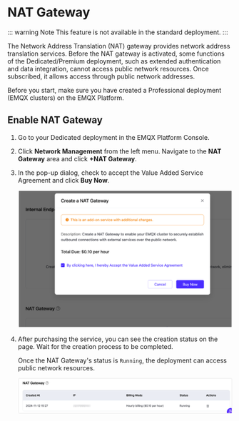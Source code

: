 # NAT Gateway

::: warning Note
This feature is not available in the standard deployment.
:::

The Network Address Translation (NAT) gateway provides network address translation services. Before the NAT gateway is activated, some functions of the Dedicated/Premium deployment, such as extended authentication and data integration, cannot access public network resources. Once subscribed, it allows access through public network addresses.

Before you start, make sure you have created a Professional deployment (EMQX clusters) on the EMQX Platform.

## Enable NAT Gateway

1. Go to your Dedicated deployment in the EMQX Platform Console.

2. Click **Network Management** from the left menu. Navigate to the **NAT Gateway** area and click **+NAT Gateway**.

3. In the pop-up dialog, check to accept the Value Added Service Agreement and click **Buy Now**.

   <img src="./_assets/create_nat_dedicated.png" style="zoom:50%;" />

4. After purchasing the service, you can see the creation status on the page. Wait for the creation process to be completed.

   Once the NAT Gateway's status is `Running`, the deployment can access public network resources.

   ![intranet_lb_info](./_assets/gateway_info_dedicated.png)
